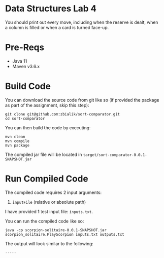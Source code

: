 # Data Structures Lab 4

<TBD>

You should print out every move, including when the reserve is dealt, when a column is filled or when a card is turned face-up.  

# Pre-Reqs
* Java 11
* Maven v3.6.x

# Build Code

You can download the source code from git like so (if provided the package as part of the assignment, skip this step):

```
git clone git@github.com:zbialik/sort-comparator.git
cd sort-comparator
```

You can then build the code by executing:

```
mvn clean
mvn compile
mvn package
```

The compiled jar file will be located in `target/sort-comparator-0.0.1-SNAPSHOT.jar`


# Run Compiled Code

The compiled code requires 2 input arguments:
1. `inputFile` (relative or absolute path)

I have provided 1 test input file: `inputs.txt`.

You can run the compiled code like so:

```
java -cp scorpion-solitaire-0.0.1-SNAPSHOT.jar scorpion_solitaire.PlayScorpion inputs.txt outputs.txt
```

The output will look similar to the following:

```
-----
```


